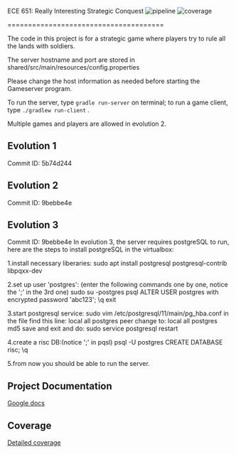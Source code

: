 ECE 651:  Really Interesting Strategic Conquest
![pipeline](https://gitlab.oit.duke.edu/ll199/ece651-spr20-g2/badges/master/pipeline.svg)
![coverage](https://gitlab.oit.duke.edu/ll199/ece651-spr20-g2/badges/master/coverage.svg?job=test)

======================================

The code in this project is for a strategic game where players try to rule all the lands with soldiers.

The server hostname and port are stored in shared/src/main/resources/config.properties

Please change the host information as needed before starting the Gameserver program.

To run the server, type `gradle run-server` on terminal; to run a game client, type `./gradlew run-client` .

Multiple games and players are allowed in evolution 2.

## Evolution 1
Commit ID: 5b74d244

## Evolution 2
Commit ID: 9bebbe4e

## Evolution 3
Commit ID: 9bebbe4e
In evolution 3, the server requires postgreSQL to run, here are the steps to install postgreSQL in the virtualbox:

1.install necessary liberaries:
sudo apt install postgresql postgresql-contrib libpqxx-dev

2.set up user 'postgres': (enter the following commands one by one, notice the ';' in the 3rd one)
sudo su -postgres
psql
ALTER USER postgres with encrypted password 'abc123';
\q
exit

3.start postgresql service:
sudo vim /etc/postgresql/11/main/pg_hba.conf
in the file find this line:
local  all  postgres  peer
change to:
local  all  postgres  md5
save and exit and do:
sudo service postgresql restart

4.create a risc DB:(notice ';' in pqsl)
psql -U postgres
CREATE DATABASE risc;
\q

5.from now you should be able to run the server.


## Project Documentation
[Google docs](https://drive.google.com/drive/folders/1HKee59YFFU2iZOK2iDAKOgeY09z0fdPw?usp=sharing)

## Coverage
[Detailed coverage](https://ll199.pages.oit.duke.edu/ece651-spr20-g2/dashboard.html)
